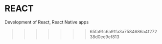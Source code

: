 # REACT

Development of React, React Native apps

> > > > > > > 65fa91c6a91fa3a7584686a4f27238d0ee9ef813
